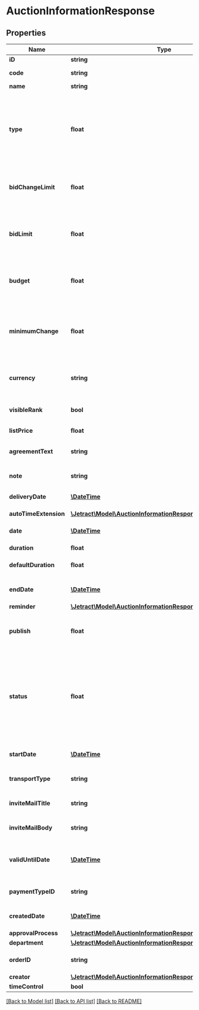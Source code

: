 # AuctionInformationResponse

## Properties
Name | Type | Description | Notes
------------ | ------------- | ------------- | -------------
**iD** | **string** | ID of the auction. | [optional] 
**code** | **string** | Code of the auction. Automatically generated. | [optional] 
**name** | **string** | Name of the auction. | [optional] 
**type** | **float** | Defines the auction type. Examples&lt;br&gt;1:Reverse Classic Auction&lt;br&gt;3:Reverse British Auction&lt;br&gt;4:Reverse Sealed Auction&lt;br&gt;5:Reverse Sealed Enveloped Auction | [optional] 
**bidChangeLimit** | **float** | Limit bidders to increase to decrease their bids depending on the Auction type.&lt;br&gt;1:No Limit&lt;br&gt;2:Apply Limit | [optional] 
**bidLimit** | **float** | Maximum/Minimum bid limit. Depending on the auction type it can be reverse or forward change.&lt;br&gt;When not specified, returns zero value. | [optional] 
**budget** | **float** | Budget of the auction. Only used for internal reporting tools.&lt;br&gt;When not specified, returns zero value. | [optional] 
**minimumChange** | **float** | Minimum amount of change for the next bid.&lt;br&gt;Depending on the auction type it can be reverse or forward change.&lt;br&gt;When not specified, returns zero value. | [optional] 
**currency** | **string** | Currency type of the Auction. Bidders will give their bids on this currency. | [optional] 
**visibleRank** | **bool** | Allow bidders to see their rank in total amount.&lt;br&gt;Only available in British Auction types. | [optional] 
**listPrice** | **float** |  | [optional] 
**agreementText** | **string** | Agreement Text that bidders have to accept before participating in the auction. | [optional] 
**note** | **string** | Attached a note for your suppliers to sees. | [optional] 
**deliveryDate** | [**\DateTime**](\DateTime.md) | Delivery date in terms of YYYY-MM-DD HH:MM:SS format. | [optional] 
**autoTimeExtension** | [**\Jetract\Model\AuctionInformationResponseAutoTimeExtension**](AuctionInformationResponseAutoTimeExtension.md) |  | [optional] 
**date** | [**\DateTime**](\DateTime.md) | Date of the auction of YYYY-MM-DD HH:MM:SS format. | [optional] 
**duration** | **float** | Duration of the auction. | [optional] 
**defaultDuration** | **float** | Duration of the auction is not included time extension. | [optional] 
**endDate** | [**\DateTime**](\DateTime.md) | End Date of the auction of YYYY-MM-DD HH:MM:SS format. | [optional] 
**reminder** | [**\Jetract\Model\AuctionInformationResponseReminder**](AuctionInformationResponseReminder.md) |  | [optional] 
**publish** | **float** | Draft the auction or publish it. Published auctions will be visible by the bidders.&lt;br&gt;1:Publish&lt;br&gt;2:Draft | [optional] 
**status** | **float** | status of the auction.&lt;br&gt;1:Waiting (Auction opened, but not yet started.).&lt;br&gt;2:Active (Auction started and currently active.).&lt;br&gt;3:Approval process (Auction is ended and not approval process start yet.).&lt;br&gt;4:Completed (Procurement process is completed for auction.). | [optional] 
**startDate** | [**\DateTime**](\DateTime.md) | The auction start date on. YYYY-MM-DD HH:MM:SS format. | [optional] 
**transportType** | **string** | If the value is empty, bidders will choose the own transport type. | [optional] 
**inviteMailTitle** | **string** | The subject of the outgoing mail when the auction is published. | [optional] 
**inviteMailBody** | **string** | The content of the outgoing mail when the auction is published. | [optional] 
**validUntilDate** | [**\DateTime**](\DateTime.md) | If the value is empty, bidders will choose the validity date. YYYY-MM-DD HH:MM:SS format when is not empty. | [optional] 
**paymentTypeID** | **string** | If the value is empty, bidders will choose the own payment type. | [optional] 
**createdDate** | [**\DateTime**](\DateTime.md) | Auction create date. YYYY-MM-DD HH:MM:SS format. | [optional] 
**approvalProcess** | [**\Jetract\Model\AuctionInformationResponseApprovalProcess**](AuctionInformationResponseApprovalProcess.md) |  | [optional] 
**department** | [**\Jetract\Model\AuctionInformationResponseDepartment**](AuctionInformationResponseDepartment.md) |  | [optional] 
**orderID** | **string** | ID of the order if the auction converted to order. | [optional] 
**creator** | [**\Jetract\Model\AuctionInformationResponseCreator**](AuctionInformationResponseCreator.md) |  | [optional] 
**timeControl** | **bool** |  | [optional] 

[[Back to Model list]](../README.md#documentation-for-models) [[Back to API list]](../README.md#documentation-for-api-endpoints) [[Back to README]](../README.md)


